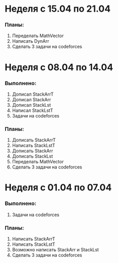 # Неделя с 15.04 по 21.04

### Планы:
1) Переделать MathVector
2) Написать DynArr
3) Сделать 3 задачи на codeforces

# Неделя с 08.04 по 14.04

### Выполнено:
1) Дописал StackArrT
2) Дописал StackArr
3) Дописал StackLst
4) Написал StackLstT
5) Задачи на codeforces

### Планы:
1) Дописать StackArrT
2) Написать StackLstT
3) Дописать StackArr 
4) Дописать StackLst
5) Переделать MathVector
6) Сделать 3 задачи на codeforces


# Неделя с 01.04 по 07.04

### Выполнено:
1) Задачи на codeforces

### Планы:
1) Написать StackArrT
2) Написать StackLstT
3) Возможно написать StackArr и StackLst
4) Сделать 3 задачи на codeforces
